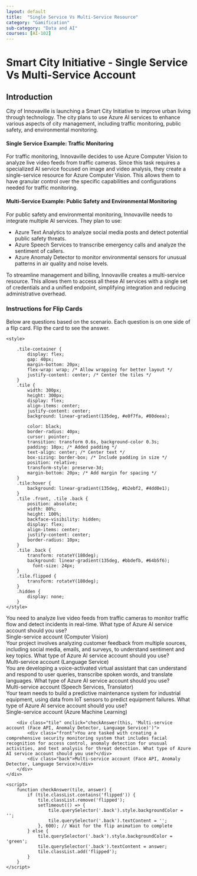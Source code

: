 ```yaml
---
layout: default
title:  "Single Service Vs Multi-Service Resource"
category: "Gamification"
sub-category: "Data and AI"
courses: [AI-102]
---
```

# Smart City Initiative - Single Service Vs Multi-Service Account

## Introduction

City of Innovaville is launching a Smart City Initiative to improve urban living through technology. The city plans to use Azure AI services to enhance various aspects of city management, including traffic monitoring, public safety, and environmental monitoring.

#### Single Service Example: Traffic Monitoring
For traffic monitoring, Innovaville decides to use Azure Computer Vision to analyze live video feeds from traffic cameras. Since this task requires a specialized AI service focused on image and video analysis, they create a single-service resource for Azure Computer Vision. This allows them to have granular control over the specific capabilities and configurations needed for traffic monitoring.

#### Multi-Service Example: Public Safety and Environmental Monitoring
For public safety and environmental monitoring, Innovaville needs to integrate multiple AI services. They plan to use:

- Azure Text Analytics to analyze social media posts and detect potential public safety threats.<br>
- Azure Speech Services to transcribe emergency calls and analyze the sentiment of callers.<br>
- Azure Anomaly Detector to monitor environmental sensors for unusual patterns in air quality and noise levels.

To streamline management and billing, Innovaville creates a multi-service resource. This allows them to access all these AI services with a single set of credentials and a unified endpoint, simplifying integration and reducing administrative overhead.

### Instructions for Flip Cards
Below are questions based on the scenario. Each question is on one side of a flip card. Flip the card to see the answer.

<html lang="en">
<head>
    <meta charset="UTF-8">
    <meta name="viewport" content="width=device-width, initial-scale=1.0">
    
    <style>    
 
        .tile-container {
            display: flex;
            gap: 40px;
            margin-bottom: 20px;
            flex-wrap: wrap; /* Allow wrapping for better layout */
            justify-content: center; /* Center the tiles */
        }
        .tile {
            width: 300px;
            height: 300px;
            display: flex;
            align-items: center;
            justify-content: center;
            background: linear-gradient(135deg, #e0f7fa, #80deea);
            
            color: black;
            border-radius: 40px;
            cursor: pointer;
            transition: transform 0.6s, background-color 0.3s;
            padding: 10px; /* Added padding */
            text-align: center; /* Center text */
            box-sizing: border-box; /* Include padding in size */
            position: relative;
            transform-style: preserve-3d;
            margin-bottom: 20px; /* Add margin for spacing */
        }
        .tile:hover {
            background: linear-gradient(135deg, #b2ebf2, #4dd0e1);
        }
        .tile .front, .tile .back {
            position: absolute;
            width: 80%;
            height: 100%;
            backface-visibility: hidden;
            display: flex;
            align-items: center;
            justify-content: center;
            border-radius: 10px;
        }
        .tile .back {
            transform: rotateY(180deg);
            background: linear-gradient(135deg, #bbdefb, #64b5f6); 
              font-size: 24px;
        }
        .tile.flipped {
            transform: rotateY(180deg);
        }
        .hidden {
            display: none;
        }
    </style>
</head>
<body>
    <div class="question"></div>
    <div class="tile-container">
        <div class="tile" onclick="checkAnswer(this, 'Single-service account (Computer Vision)')">
            <div class="front">You need to analyze live video feeds from traffic cameras to monitor traffic flow and detect incidents in real-time. What type of Azure AI service account should you use?</div>
            <div class="back">Single-service account (Computer Vision)</div>
        </div>
        <div class="tile" onclick="checkAnswer(this, 'Multi-service account (Language Service)')">
            <div class="front">Your project involves analyzing customer feedback from multiple sources, including social media, emails, and surveys, to understand sentiment and key topics. What type of Azure AI service account should you use?</div>
            <div class="back">Multi-service account (Language Service)</div>
        </div>
        <div class="tile" onclick="checkAnswer(this, 'Multi-service account (Speech Services, Translator)')">
            <div class="front">You are developing a voice-activated virtual assistant that can understand and respond to user queries, transcribe spoken words, and translate languages. What type of Azure AI service account should you use?</div>
            <div class="back">Multi-service account (Speech Services, Translator)</div>
        </div>
        <div class="tile" onclick="checkAnswer(this, 'Single-service account (Azure Machine Learning)')">
            <div class="front">Your team needs to build a predictive maintenance system for industrial equipment, using data from IoT sensors to predict equipment failures. What type of Azure AI service account should you use?</div>
            <div class="back">Single-service account (Azure Machine Learning)</div>
        </div>
      
        <div class="tile" onclick="checkAnswer(this, 'Multi-service account (Face API, Anomaly Detector, Language Service)')">
            <div class="front">You are tasked with creating a comprehensive security monitoring system that includes facial recognition for access control, anomaly detection for unusual activities, and text analysis for threat detection. What type of Azure AI service account should you use?</div>
            <div class="back">Multi-service account (Face API, Anomaly Detector, Language Service)</div>
        </div>
    </div>

    <script>
        function checkAnswer(tile, answer) {
            if (tile.classList.contains('flipped')) {
                tile.classList.remove('flipped');
                setTimeout(() => {
                    tile.querySelector('.back').style.backgroundColor = '';
                    tile.querySelector('.back').textContent = '';
                }, 600); // Wait for the flip animation to complete
            } else {
                tile.querySelector('.back').style.backgroundColor = 'green';
                tile.querySelector('.back').textContent = answer;
                tile.classList.add('flipped');
            }
        }
    </script>
</body>
</html>
